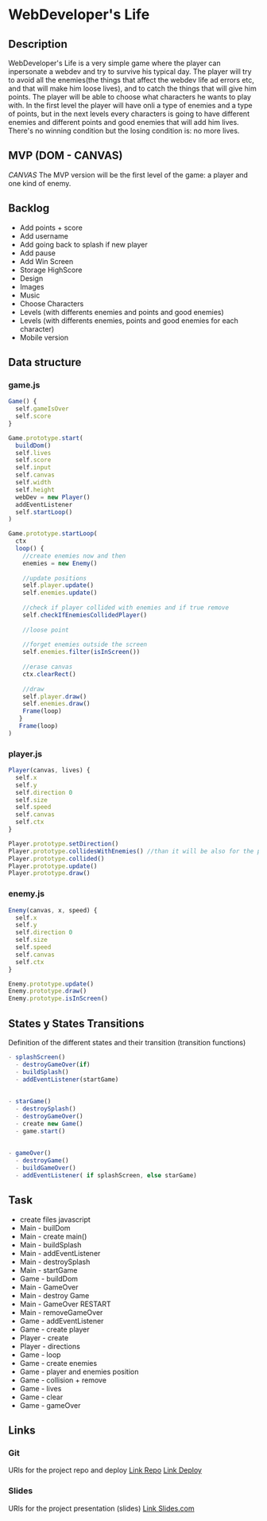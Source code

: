 # WebDeveloper's Life

## Description
WebDeveloper's Life is a very simple game where the player can inpersonate a webdev and try to survive his typical day.
The player will try to avoid all the enemies(the things that affect the webdev life ad errors etc, and that will make him loose lives), and to catch the things that will give him points.
The player will be able to choose what characters he wants to play with.
In the first level the player will have onli a type of enemies and a type of points, but in the next levels every characters is going to have different enemies and different points and good enemies that will add him lives.
There's no winning condition but the losing condition is: no more lives.


## MVP (DOM - CANVAS)
*CANVAS*
The MVP version will be the first level of the game: a player and one kind of enemy.

## Backlog
- Add points + score
- Add username
- Add going back to splash if new player
- Add pause
- Add Win Screen
- Storage HighScore
- Design
- Images
- Music
- Choose Characters
- Levels (with differents enemies and points and good enemies)
- Levels (with differents enemies, points and good enemies for each character)
- Mobile version


## Data structure
### game.js
```javascript
Game() {
  self.gameIsOver
  self.score
}

Game.prototype.start(
  buildDom()
  self.lives
  self.score
  self.input
  self.canvas
  self.width
  self.height
  webDev = new Player()
  addEventListener
  self.startLoop()
)

Game.prototype.startLoop(
  ctx
  loop() {
    //create enemies now and then
    enemies = new Enemy()
    
    //update positions
    self.player.update()
    self.enemies.update()
    
    //check if player collided with enemies and if true remove
    self.checkIfEnemiesCollidedPlayer()
    
    //loose point
    
    //forget enemies outside the screen
    self.enemies.filter(isInScreen())
    
    //erase canvas
    ctx.clearRect()
    
    //draw
    self.player.draw()
    self.enemies.draw()
    Frame(loop)
   }
   Frame(loop)
)


```
### player.js
```javascript
Player(canvas, lives) {
  self.x
  self.y
  self.direction 0
  self.size
  self.speed
  self.canvas
  self.ctx
}

Player.prototype.setDirection()
Player.prototype.collidesWithEnemies() //than it will be also for the points
Player.prototype.collided()
Player.prototype.update()
Player.prototype.draw()


```
### enemy.js
```javascript
Enemy(canvas, x, speed) {
  self.x
  self.y
  self.direction 0
  self.size
  self.speed
  self.canvas
  self.ctx
}

Enemy.prototype.update()
Enemy.prototype.draw()
Enemy.prototype.isInScreen()

```


## States y States Transitions
Definition of the different states and their transition (transition functions)
```javascript
- splashScreen()
  - destroyGameOver(if)
  - buildSplash()
  - addEventListener(startGame)
  
  
- starGame()
  - destroySplash()
  - destroyGameOver()
  - create new Game()
  - game.start()
  
  
- gameOver()
  - destroyGame()
  - buildGameOver()
  - addEventListener( if splashScreen, else starGame) 
```

## Task
- create files javascript
- Main - builDom
- Main - create main()
- Main - buildSplash
- Main - addEventListener
- Main - destroySplash
- Main - startGame
- Game - buildDom
- Main - GameOver
- Main - destroy Game
- Main - GameOver RESTART
- Main - removeGameOver
- Game - addEventListener
- Game - create player
- Player - create
- Player - directions
- Game - loop
- Game - create enemies
- Game - player and enemies position 
- Game - collision + remove
- Game - lives 
- Game - clear
- Game - gameOver

## Links


### Git
URls for the project repo and deploy
[Link Repo](https://github.com/francescaropolo/webdev-life)
[Link Deploy](https://francescaropolo.github.io/webdev-life-game/)


### Slides
URls for the project presentation (slides)
[Link Slides.com](http://slides.com)
